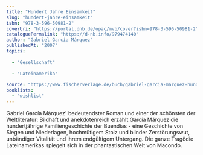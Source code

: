 ```yaml
---
title: "Hundert Jahre Einsamkeit"
slug: "hundert-jahre-einsamkeit"
isbn: "978-3-596-50981-2"
coverUri: "https://portal.dnb.de/opac/mvb/cover?isbn=978-3-596-50981-2"
cataloguePermalink: "https://d-nb.info/979474140"
author: "Gabriel García Márquez"
publishedAt: "2007"
topics:
  
  - "Gesellschaft"
    
  - "Lateinamerika"
    
source: "https://www.fischerverlage.de/buch/gabriel-garcia-marquez-hundert-jahre-einsamkeit-9783596509812"
booklists: 
  - "wishlist"
---
```

Gabriel García Márquez' bedeutendster Roman und einer der schönsten der 
Weltliteratur: Bildhaft und anekdotenreich erzählt García Márquez die 
hundertjährige Familiengeschichte der Buendías - eine Geschichte von Siegen 
und Niederlagen, hochmütigem Stolz und blinder Zerstörungswut, unbändiger 
Vitalität und ihrem endgültigem Untergang. Die ganze Tragödie Lateinamerikas 
spiegelt sich in der phantastischen Welt von Macondo.